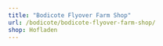 ```yaml
---
title: "Bodicote Flyover Farm Shop"
url: /bodicote/bodicote-flyover-farm-shop/
shop: Hofladen
---
```

